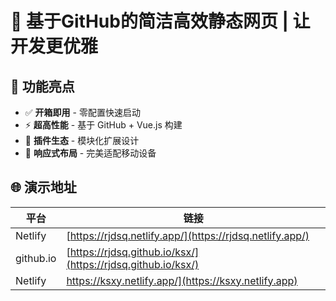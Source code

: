 # 🌟 基于GitHub的简洁高效静态网页 | 让开发更优雅  

## 🚀 功能亮点  
- ✅ **开箱即用** - 零配置快速启动  
- ⚡ **超高性能** - 基于 GitHub + Vue.js 构建  
- 🔌 **插件生态** - 模块化扩展设计  
- 📱 **响应式布局** - 完美适配移动设备  


## 🌐 演示地址  
| 平台       | 链接                          |  
|------------|-----------------------------|  
| Netlify    | [https://rjdsq.netlify.app/](https://rjdsq.netlify.app/)   |  
| github.io    | [https://rjdsq.github.io/ksx/](https://rjdsq.github.io/ksx/)   |
| Netlify    | https://ksxy.netlify.app/](https://ksxy.netlify.app)   |  

